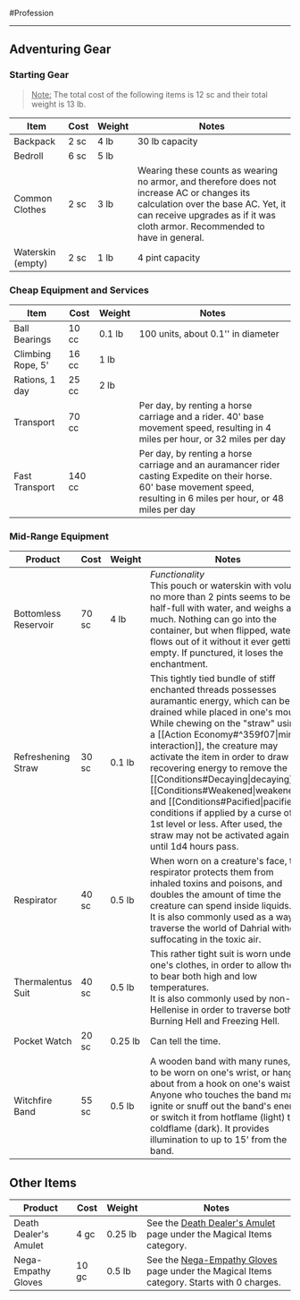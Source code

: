 #Profession 
- - -
## Adventuring Gear

### Starting Gear

><u>Note:</u> The total cost of the following items is 12 sc and their total weight is 13 lb.

| **Item**          | **Cost** | **Weight** | **Notes**                                                                                                                                                                                                        |
| ----------------- | -------- | ---------- | ---------------------------------------------------------------------------------------------------------------------------------------------------------------------------------------------------------------- |
| Backpack          | 2 sc     | 4 lb       | 30 lb capacity                                                                                                                                                                                                   |
| Bedroll           | 6 sc     | 5 lb       |                                                                                                                                                                                                                  |
| Common Clothes    | 2 sc     | 3 lb       | Wearing these counts as wearing no armor, and therefore does not increase AC or changes its calculation over the base AC. Yet, it can receive upgrades as if it was cloth armor. Recommended to have in general. |
| Waterskin (empty) | 2 sc     | 1 lb       | 4 pint capacity                                                                                                                                                                                                  |
### Cheap Equipment and Services

| **Item**          | **Cost** | **Weight** | **Notes**                                                                                                                                                                 |
| ----------------- | -------- | ---------- | ------------------------------------------------------------------------------------------------------------------------------------------------------------------------- |
| Ball Bearings     | 10 cc    | 0.1 lb     | 100 units, about 0.1'' in diameter                                                                                                                                        |
| Climbing Rope, 5' | 16 cc    | 1 lb       |                                                                                                                                                                           |
| Rations, 1 day    | 25 cc    | 2 lb       |                                                                                                                                                                           |
| Transport         | 70 cc    |            | Per day, by renting a horse carriage and a rider. 40' base movement speed, resulting in 4 miles per hour, or 32 miles per day                                             |
| Fast Transport    | 140 cc   |            | Per day, by renting a horse carriage and an auramancer rider casting Expedite on their horse. 60' base movement speed, resulting in 6 miles per hour, or 48 miles per day |
### Mid-Range Equipment

| **Product**          | **Cost** | **Weight** | **Notes**                                                                                                                                                                                                                                                                                                                                                                                                                                                                                                                                           |
| -------------------- | -------- | ---------- | --------------------------------------------------------------------------------------------------------------------------------------------------------------------------------------------------------------------------------------------------------------------------------------------------------------------------------------------------------------------------------------------------------------------------------------------------------------------------------------------------------------------------------------------------- |
| Bottomless Reservoir | 70 sc    | 4 lb       | _Functionality_  <br>This pouch or waterskin with volume no more than 2 pints seems to be half-full with water, and weighs as much. Nothing can go into the container, but when flipped, water flows out of it without it ever getting empty. If punctured, it loses the enchantment.                                                                                                                                                                                                                                                               |
| Refreshening Straw   | 30 sc    | 0.1 lb     | This tightly tied bundle of stiff enchanted threads possesses auramantic energy, which can be drained while placed in one's mouth. While chewing on the "straw" using a [[Action Economy#^359f07\|minor interaction]], the creature may activate the item in order to draw recovering energy to remove the [[Conditions#Decaying\|decaying]], [[Conditions#Weakened\|weakened]] and [[Conditions#Pacified\|pacified]] conditions if applied by a curse of 1st level or less. After used, the straw may not be activated again until 1d4 hours pass. |
| Respirator           | 40 sc    | 0.5 lb     | When worn on a creature's face, the respirator protects them from inhaled toxins and poisons, and doubles the amount of time the creature can spend inside liquids.  <br>It is also commonly used as a way to traverse the world of Dahrial without suffocating in the toxic air.                                                                                                                                                                                                                                                                   |
| Thermalentus Suit    | 40 sc    | 0.5 lb     | This rather tight suit is worn under one's clothes, in order to allow them to bear both high and low temperatures.  <br>It is also commonly used by non-Hellenise in order to traverse both Burning Hell and Freezing Hell.                                                                                                                                                                                                                                                                                                                         |
| Pocket Watch         | 20 sc    | 0.25 lb    | Can tell the time.                                                                                                                                                                                                                                                                                                                                                                                                                                                                                                                                  |
| Witchfire Band       | 55 sc    | 0.5 lb     | A wooden band with many runes, fit to be worn on one's wrist, or hang about from a hook on one's waist.<br>Anyone who touches the band may ignite or snuff out the band's energy, or switch it from hotflame (light) to coldflame (dark). It provides illumination to up to 15' from the band.                                                                                                                                                                                                                                                      |
## Other Items

| **Product**           | **Cost** | **Weight** | **Notes**                                                                                                             |
| --------------------- | -------- | ---------- | --------------------------------------------------------------------------------------------------------------------- |
| Death Dealer's Amulet | 4 gc     | 0.25 lb    | See the [Death Dealer's Amulet](Death%20Dealer's%20Amulet.md) page under the Magical Items category.                  |
| Nega-Empathy Gloves   | 10 gc    | 0.5 lb     | See the [Nega-Empathy Gloves](Nega-Empathy%20Gloves.md) page under the Magical Items category. Starts with 0 charges. |
